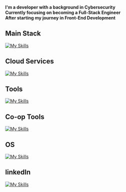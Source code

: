 
**I'm a developer with a background in Cybersecurity**  
**Currently focusing on becoming a Full-Stack Engineer**  
**After starting my journey in Front-End Development**


##  Main Stack
[![My Skills](https://skillicons.dev/icons?i=react,nextjs,html,css,js,nodejs,express,mysql)]()
<!--
## Some experience with
[![My Skills](https://skillicons.dev/icons?i=haskell,sequelize)]() -->

<!--
##  Bundler & Compiler
[![My Skills](https://skillicons.dev/icons?i=vite,babel)]() -->

##  Cloud Services
[![My Skills](https://skillicons.dev/icons?i=aws,vercel)]()

##  Tools
[![My Skills](https://skillicons.dev/icons?i=docker,figma,postman,vim)]()

<!--
##  IDE
[![My Skills](https://skillicons.dev/icons?i=webstorm,vscode)]() -->

##  Co-op Tools
[![My Skills](https://skillicons.dev/icons?i=notion,git,github)]()

##  OS
[![My Skills](https://skillicons.dev/icons?i=windows,linux,kali,ubuntu)]()

## linkedIn
[![My Skills](https://skillicons.dev/icons?i=linkedin)](https://www.linkedin.com/in/jaden-choi-16a541227/) 



<!--
**JadenMeister/jadenMeister** is a ✨ _special_ ✨ repository because its `README.md` (this file) appears on your GitHub profile.

Here are some ideas to get you started:

- 🔭 I’m currently working on ...
- 🌱 I’m currently learning ...
- 👯 I’m looking to collaborate on ...
- 🤔 I’m looking for help with ...
- 💬 Ask me about ...
- 📫 How to reach me: ...
- 😄 Pronouns: ...
- ⚡ Fun fact: ...
-->
